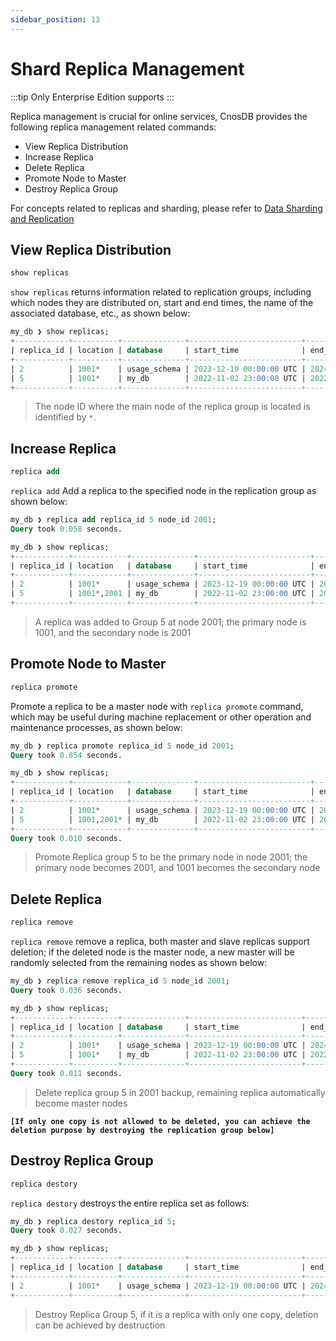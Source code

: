 ```yaml
---
sidebar_position: 13
---
```


# Shard Replica Management

:::tip
Only Enterprise Edition supports
:::

Replica management is crucial for online services, CnosDB provides the following replica management related commands:

- View Replica Distribution
- Increase Replica
- Delete Replica
- Promote Node to Master
- Destroy Replica Group

For concepts related to replicas and sharding, please refer to [Data Sharding and Replication](../reference/concept_design/replica.md)

## View Replica Distribution

```sql
show replicas
```

`show replicas` returns information related to replication groups, including which nodes they are distributed on, start and end times, the name of the associated database, etc., as shown below:

```SQL
my_db ❯ show replicas;
+------------+----------+--------------+-------------------------+-------------------------+
| replica_id | location | database     | start_time              | end_time                |
+------------+----------+--------------+-------------------------+-------------------------+
| 2          | 1001*    | usage_schema | 2023-12-19 00:00:00 UTC | 2024-12-18 00:00:00 UTC |
| 5          | 1001*    | my_db        | 2022-11-02 23:00:00 UTC | 2022-11-03 07:20:00 UTC |
+------------+----------+--------------+-------------------------+-------------------------+
```

> The node ID where the main node of the replica group is located is identified by `*`.

## Increase Replica

```sql
replica add
```

`replica add` Add a replica to the specified node in the replication group as shown below:

```SQL
my_db ❯ replica add replica_id 5 node_id 2001;
Query took 0.058 seconds.

my_db ❯ show replicas;
+------------+------------+--------------+-------------------------+-------------------------+
| replica_id | location   | database     | start_time              | end_time                |
+------------+------------+--------------+-------------------------+-------------------------+
| 2          | 1001*      | usage_schema | 2023-12-19 00:00:00 UTC | 2024-12-18 00:00:00 UTC |
| 5          | 1001*,2001 | my_db        | 2022-11-02 23:00:00 UTC | 2022-11-03 07:20:00 UTC |
+------------+------------+--------------+-------------------------+-------------------------+
```

> A replica was added to Group 5 at node 2001; the primary node is 1001, and the secondary node is 2001

## Promote Node to Master

```sql
replica promote
```

Promote a replica to be a master node with `replica promote` command, which may be useful during machine replacement or other operation and maintenance processes, as shown below:

```SQL
my_db ❯ replica promote replica_id 5 node_id 2001;
Query took 0.854 seconds.

my_db ❯ show replicas;
+------------+------------+--------------+-------------------------+-------------------------+
| replica_id | location   | database     | start_time              | end_time                |
+------------+------------+--------------+-------------------------+-------------------------+
| 2          | 1001*      | usage_schema | 2023-12-19 00:00:00 UTC | 2024-12-18 00:00:00 UTC |
| 5          | 1001,2001* | my_db        | 2022-11-02 23:00:00 UTC | 2022-11-03 07:20:00 UTC |
+------------+------------+--------------+-------------------------+-------------------------+
Query took 0.010 seconds.
```

> Promote Replica group 5 to be the primary node in node 2001; the primary node becomes 2001, and 1001 becomes the secondary node

## Delete Replica

```sql
replica remove
```

`replica remove` remove a replica, both master and slave replicas support deletion; if the deleted node is the master node, a new master will be randomly selected from the remaining nodes as shown below:

```SQL
my_db ❯ replica remove replica_id 5 node_id 2001;
Query took 0.036 seconds.

my_db ❯ show replicas;
+------------+----------+--------------+-------------------------+-------------------------+
| replica_id | location | database     | start_time              | end_time                |
+------------+----------+--------------+-------------------------+-------------------------+
| 2          | 1001*    | usage_schema | 2023-12-19 00:00:00 UTC | 2024-12-18 00:00:00 UTC |
| 5          | 1001*    | my_db        | 2022-11-02 23:00:00 UTC | 2022-11-03 07:20:00 UTC |
+------------+----------+--------------+-------------------------+-------------------------+
Query took 0.011 seconds.
```

> Delete replica group 5 in 2001 backup, remaining replica automatically become master nodes

**`[If only one copy is not allowed to be deleted, you can achieve the deletion purpose by destroying the replication group below]`**

## Destroy Replica Group

```sql
replica destory
```

`replica destory` destroys the entire replica set as follows:

```SQL
my_db ❯ replica destory replica_id 5;
Query took 0.027 seconds.

my_db ❯ show replicas;
+------------+----------+--------------+-------------------------+-------------------------+
| replica_id | location | database     | start_time              | end_time                |
+------------+----------+--------------+-------------------------+-------------------------+
| 2          | 1001*    | usage_schema | 2023-12-19 00:00:00 UTC | 2024-12-18 00:00:00 UTC |
+------------+----------+--------------+-------------------------+-------------------------+
```

> Destroy Replica Group 5, if it is a replica with only one copy, deletion can be achieved by destruction
